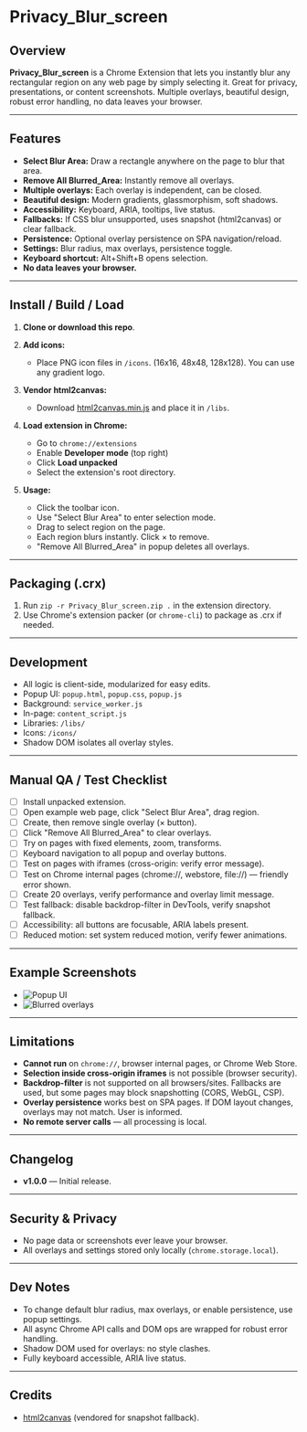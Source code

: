 # Privacy_Blur_screen

## Overview

**Privacy_Blur_screen** is a Chrome Extension that lets you instantly blur any rectangular region on any web page by simply selecting it. Great for privacy, presentations, or content screenshots. Multiple overlays, beautiful design, robust error handling, no data leaves your browser.

---

## Features

- **Select Blur Area:** Draw a rectangle anywhere on the page to blur that area.
- **Remove All Blurred_Area:** Instantly remove all overlays.
- **Multiple overlays:** Each overlay is independent, can be closed.
- **Beautiful design:** Modern gradients, glassmorphism, soft shadows.
- **Accessibility:** Keyboard, ARIA, tooltips, live status.
- **Fallbacks:** If CSS blur unsupported, uses snapshot (html2canvas) or clear fallback.
- **Persistence:** Optional overlay persistence on SPA navigation/reload.
- **Settings:** Blur radius, max overlays, persistence toggle.
- **Keyboard shortcut:** Alt+Shift+B opens selection.
- **No data leaves your browser.**

---

## Install / Build / Load

1. **Clone or download this repo**.

2. **Add icons:**
   - Place PNG icon files in `/icons`. (16x16, 48x48, 128x128). You can use any gradient logo.

3. **Vendor html2canvas:**
   - Download [html2canvas.min.js](https://github.com/niklasvh/html2canvas/releases/download/v1.4.1/html2canvas.min.js) and place it in `/libs`.

4. **Load extension in Chrome:**
   - Go to `chrome://extensions`
   - Enable **Developer mode** (top right)
   - Click **Load unpacked**
   - Select the extension's root directory.

5. **Usage:**
   - Click the toolbar icon.
   - Use "Select Blur Area" to enter selection mode.
   - Drag to select region on the page.
   - Each region blurs instantly. Click × to remove.
   - "Remove All Blurred_Area" in popup deletes all overlays.

---

## Packaging (.crx)

1. Run `zip -r Privacy_Blur_screen.zip .` in the extension directory.
2. Use Chrome's extension packer (or `chrome-cli`) to package as .crx if needed.

---

## Development

- All logic is client-side, modularized for easy edits.
- Popup UI: `popup.html`, `popup.css`, `popup.js`
- Background: `service_worker.js`
- In-page: `content_script.js`
- Libraries: `/libs/`
- Icons: `/icons/`
- Shadow DOM isolates all overlay styles.

---

## Manual QA / Test Checklist

- [ ] Install unpacked extension.
- [ ] Open example web page, click "Select Blur Area", drag region.
- [ ] Create, then remove single overlay (× button).
- [ ] Click "Remove All Blurred_Area" to clear overlays.
- [ ] Try on pages with fixed elements, zoom, transforms.
- [ ] Keyboard navigation to all popup and overlay buttons.
- [ ] Test on pages with iframes (cross-origin: verify error message).
- [ ] Test on Chrome internal pages (chrome://, webstore, file://) — friendly error shown.
- [ ] Create 20 overlays, verify performance and overlay limit message.
- [ ] Test fallback: disable backdrop-filter in DevTools, verify snapshot fallback.
- [ ] Accessibility: all buttons are focusable, ARIA labels present.
- [ ] Reduced motion: set system reduced motion, verify fewer animations.

---

## Example Screenshots

- ![Popup UI](screenshots/popup_example.png)
- ![Blurred overlays](screenshots/blur_overlay_example.png)

---

## Limitations

- **Cannot run** on `chrome://`, browser internal pages, or Chrome Web Store.
- **Selection inside cross-origin iframes** is not possible (browser security).
- **Backdrop-filter** is not supported on all browsers/sites. Fallbacks are used, but some pages may block snapshotting (CORS, WebGL, CSP).
- **Overlay persistence** works best on SPA pages. If DOM layout changes, overlays may not match. User is informed.
- **No remote server calls** — all processing is local.

---

## Changelog

- **v1.0.0** — Initial release.

---

## Security & Privacy

- No page data or screenshots ever leave your browser.
- All overlays and settings stored only locally (`chrome.storage.local`).

---

## Dev Notes

- To change default blur radius, max overlays, or enable persistence, use popup settings.
- All async Chrome API calls and DOM ops are wrapped for robust error handling.
- Shadow DOM used for overlays: no style clashes.
- Fully keyboard accessible, ARIA live status.

---

## Credits

- [html2canvas](https://github.com/niklasvh/html2canvas) (vendored for snapshot fallback).